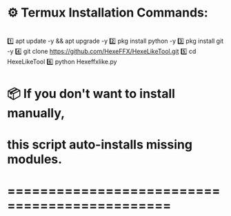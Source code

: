 
# ⚙️ Termux Installation Commands:
# 
1️⃣  apt update -y && apt upgrade -y
2️⃣  pkg install python -y
3️⃣  pkg install git -y
4️⃣  git clone https://github.com/HexeFFX/HexeLikeTool.git
5️⃣  cd HexeLikeTool
6️⃣  python Hexeffxlike.py
#
# 📦 If you don't want to install manually,
#     this script auto-installs missing modules.
# ==============================================
